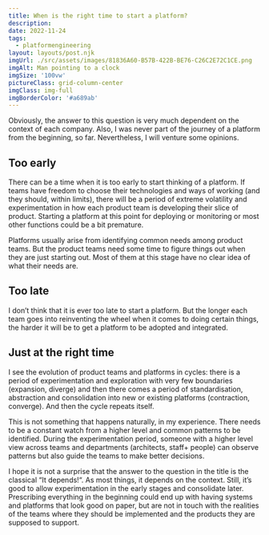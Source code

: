 ```yaml
---
title: When is the right time to start a platform?
description: 
date: 2022-11-24
tags:
  - platformengineering
layout: layouts/post.njk
imgUrl: ./src/assets/images/81836A60-B57B-422B-BE76-C26C2E72C1CE.png
imgAlt: Man pointing to a clock
imgSize: '100vw'
pictureClass: grid-column-center
imgClass: img-full
imgBorderColor: '#a689ab'
---
```


Obviously, the answer to this question is very much dependent on the context of each company. Also, I was never part of the journey of a platform from the beginning, so far. Nevertheless, I will venture some opinions.

## Too early

There can be a time when it is too early to start thinking of a platform. If teams have freedom to choose their technologies and ways of working (and they should, within limits), there will be a period of extreme volatility and experimentation in how each product team is developing their slice of product. Starting a platform at this point for deploying or monitoring or most other functions could be a bit premature.

Platforms usually arise from identifying common needs among product teams. But the product teams need some time to figure things out when they are just starting out. Most of them at this stage have no clear idea of what their needs are.

## Too late

I don’t think that it is ever too late to start a platform. But the longer each team goes into reinventing the wheel when it comes to doing certain things, the harder it will be to get a platform to be adopted and integrated.

## Just at the right time

I see the evolution of product teams and platforms in cycles: there is a period of experimentation and exploration with very few boundaries (expansion, diverge) and then there comes a period of standardisation, abstraction and consolidation into new or existing platforms (contraction, converge).  And then the cycle repeats itself.

This is not something that happens naturally, in my experience. There needs to be a constant watch from a higher level and common patterns to be identified. During the experimentation period, someone with a higher level view across teams and departments (architects, staff+ people) can observe patterns but also guide the teams to make better decisions.

I hope it is not a surprise that the answer to the question in the title is the classical “It depends!“. As most things, it depends on the context. Still, it’s good to allow experimentation in the early stages and consolidate later. Prescribing everything in the beginning could end up with having systems and platforms that look good on paper, but are not in touch with the realities of the teams where they should be implemented and the products they are supposed to support.

